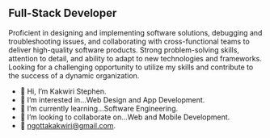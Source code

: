 
Full-Stack Developer
--------------------

Proficient in designing and implementing software solutions, debugging and troubleshooting issues, and collaborating with cross-functional teams to deliver high-quality software products. Strong problem-solving skills, attention to detail, and ability to adapt to new technologies and frameworks. Looking for a challenging opportunity to utilize my skills and contribute to the success of a dynamic organization.

- 👋 Hi, I’m Kakwiri Stephen.
- 👀 I’m interested in...Web Design and App Development.
- 🌱 I’m currently learning...Software Engineering.
- 💞️ I’m looking to collaborate on...Web and Mobile Development.
- 📩 ngottakakwiri@gmail.com.
